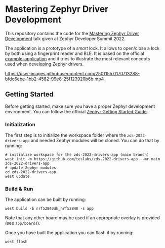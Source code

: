 # Mastering Zephyr Driver Development

This repository contains the code for the [Mastering Zephyr Driver Development][talk]
talk given at Zephyr Developer Summit 2022.

The application is a prototype of a _smart_ lock. It allows to open/close a lock
by both using a fingerprint reader and BLE. It is based on the official
[example-application][example-application] and it tries to illustrate
the most relevant concepts used when developing Zephyr drivers.

https://user-images.githubusercontent.com/25011557/170713288-bfdc6ebe-1bb2-4582-99e8-25f123920b6b.mp4

[talk]: https://github.com/teslabs/zds-2022-drivers
[example-application]: https://github.com/zephyrproject-rtos/example-application

## Getting Started

Before getting started, make sure you have a proper Zephyr development
environment. You can follow the official
[Zephyr Getting Started Guide](https://docs.zephyrproject.org/latest/getting_started/index.html).

### Initialization

The first step is to initialize the workspace folder where the
`zds-2022-drivers-app` and needed Zephyr modules will be cloned. You can do
that by running:

```shell
# initialize workspace for the zds-2022-drivers-app (main branch)
west init -m https://github.com/teslabs/zds-2022-drivers-app --mr main zds-2022-drivers-app
# update Zephyr modules
cd zds-2022-drivers-app
west update
```

### Build & Run

The application can be built by running:

```shell
west build -b nrf52840dk_nrf52840 -s app
```

Note that any other board may be used if an appropriate overlay is provided (see
`app/boards`).

Once you have built the application you can flash it by running:

```shell
west flash
```
